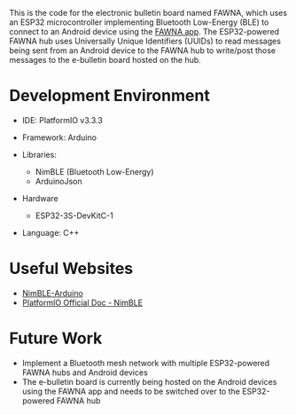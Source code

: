 This is the code for the electronic bulletin board named FAWNA, which uses an ESP32 microcontroller implementing Bluetooth Low-Energy (BLE) to connect to an Android device using the [FAWNA app](https://github.com/FAWNA-App/Fawna-App). The ESP32-powered FAWNA hub uses Universally Unique Identifiers (UUIDs) to read messages being sent from an Android device to the FAWNA hub to write/post those messages to the e-bulletin board hosted on the hub.

# Development Environment

* IDE: PlatformIO v3.3.3
* Framework: Arduino
* Libraries:
  * NimBLE (Bluetooth Low-Energy)
  * ArduinoJson
* Hardware
  * ESP32-3S-DevKitC-1
 
* Language: C++ 

# Useful Websites

* [NimBLE-Arduino](https://github.com/h2zero/NimBLE-Arduino)
* [PlatformIO Official Doc - NimBLE](https://registry.platformio.org/libraries/h2zero/NimBLE-Arduino)

# Future Work

* Implement a Bluetooth mesh network with multiple ESP32-powered FAWNA hubs and Android devices
* The e-bulletin board is currently being hosted on the Android devices using the FAWNA app and needs to be switched over to the ESP32-powered FAWNA hub

